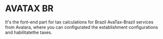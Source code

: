 
# AVATAX BR

It's the font-end part for tax calculations for Brazil AvaTax-Brazil services from Avalara, where you can configurated the establishment configurations and habilitatethe taxes.
